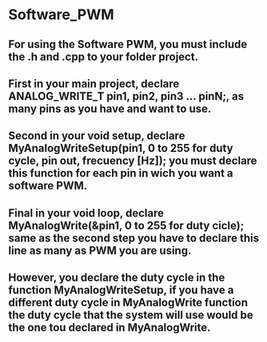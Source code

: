 # Software_PWM
## For using the Software PWM, you must include the .h and .cpp to your folder project.
## First in your main project, declare ANALOG_WRITE_T pin1, pin2, pin3 ... pinN;, as many pins as you have and want to use.
## Second in your void setup, declare MyAnalogWriteSetup(pin1, 0 to 255 for duty cycle, pin out, frecuency [Hz]); you must declare this function for each pin in wich you want a software PWM.
## Final in your void loop, declare MyAnalogWrite(&pin1, 0 to 255 for duty cicle); same as the second step you have to declare this line as many as PWM you are using.

## However, you declare the duty cycle in the function MyAnalogWriteSetup, if you have a different duty cycle in MyAnalogWrite function the duty cycle that the system will use would be the one tou declared in MyAnalogWrite.
